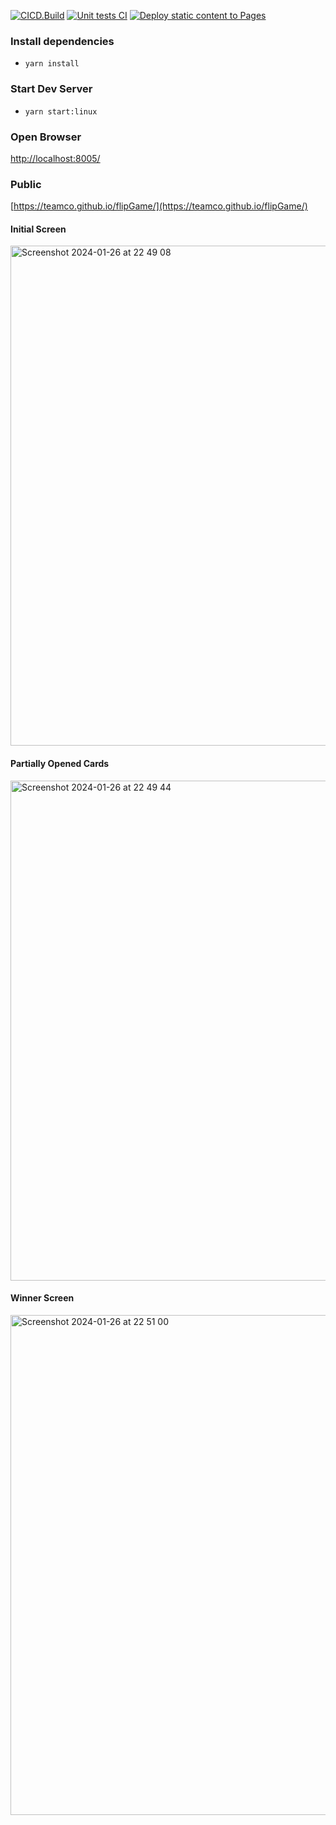 [![CICD.Build](https://github.com/teamco/flipGame/actions/workflows/build.yml/badge.svg)](https://github.com/teamco/flipGame/actions/workflows/build.yml)
[![Unit tests CI](https://github.com/teamco/flipGame/actions/workflows/unit.test.js.yml/badge.svg)](https://github.com/teamco/flipGame/actions/workflows/unit.test.js.yml)
[![Deploy static content to Pages](https://github.com/teamco/flipGame/actions/workflows/static.yml/badge.svg)](https://github.com/teamco/flipGame/actions/workflows/static.yml)

### Install dependencies
* `yarn install`
### Start Dev Server
* `yarn start:linux`

### Open Browser
[http://localhost:8005/](http://localhost:8005/)

### Public
[https://teamco.github.io/flipGame/](https://teamco.github.io/flipGame/)

#### Initial Screen
<img width="800" alt="Screenshot 2024-01-26 at 22 49 08" src="https://github.com/teamco/flipGame/assets/18106/10531246-fdff-458f-ba6d-c868af759c1e">

#### Partially Opened Cards
<img width="800" alt="Screenshot 2024-01-26 at 22 49 44" src="https://github.com/teamco/flipGame/assets/18106/630b2188-516d-4975-9b6a-246c7fade2e9">

#### Winner Screen
<img width="800" alt="Screenshot 2024-01-26 at 22 51 00" src="https://github.com/teamco/flipGame/assets/18106/19d66967-7685-4b3d-a92c-2819b319ec8a">



